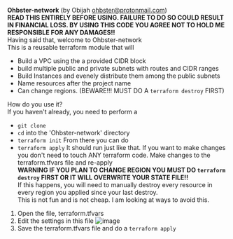 **Ohbster-network** (by Obijah ohbster@protonmail.com)  
**READ THIS ENTIRELY BEFORE USING. FAILURE TO DO SO COULD RESULT IN FINANCIAL LOSS. BY USING THIS CODE YOU AGREE NOT TO HOLD ME RESPONSIBLE FOR ANY DAMAGES!!**  
Having said that, welcome to Ohbster-network  
This is a reusable terraform module that will  
- Build a VPC using the a provided CIDR block
- build multiple public and private subnets with routes and CIDR ranges
- Build Instances and evenely distribute them among the public subnets
- Name resources after the project name
- Can change regions. (BEWARE!!! MUST DO A `terraform destroy` FIRST)  

How do you use it?  
  If you haven't already, you need to perform a   
  - `git clone`
  - `cd` into the 'Ohbster-network' directory
  - `terraform init`
  From there you can do  
  - `terraform apply`
It should run just like that. If you want to make changes you don't need to touch ANY terraform code. Make changes to the terraform.tfvars file and re-apply  
**WARNING IF YOU PLAN TO CHANGE REGION YOU MUST DO `terraform destroy` FIRST OR IT WILL OVERWRITE YOUR STATE FILE!!**  
  If this happens, you will need to manually destroy every resource in every region you applied since your last destroy.  
  This is not fun and is not cheap. I am looking at ways to avoid this.
  1) Open the file, terraform.tfvars
  2) Edit the settings in this file
   ![image](https://github.com/ohbster/Ohbster-network/assets/96074979/d733460d-b84c-4eec-8543-b0312f6cc85d)
  3) Save the terraform.tfvars file and do a `terraform apply`


